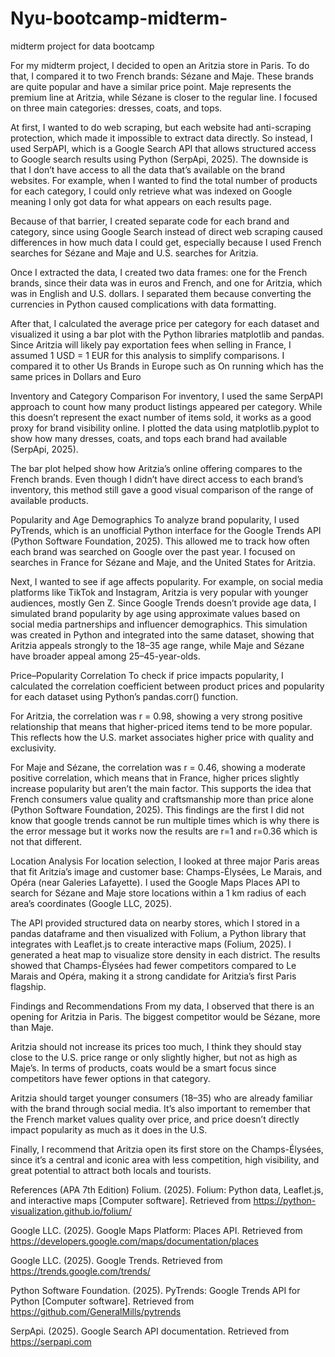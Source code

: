 # Nyu-bootcamp-midterm-
midterm project for data bootcamp 


For my midterm project, I decided to open an Aritzia store in Paris. To do that, I compared it to two French brands: Sézane and Maje. These brands are quite popular and have a similar price point. Maje represents the premium line at Aritzia, while Sézane is closer to the regular line. I focused on three main categories: dresses, coats, and tops.

At first, I wanted to do web scraping, but each website had anti-scraping protection, which made it impossible to extract data directly. So instead, I used SerpAPI, which is a Google Search API that allows structured access to Google search results using Python (SerpApi, 2025). The downside is that I don’t have access to all the data that’s available on the brand websites. For example, when I wanted to find the total number of products for each category, I could only retrieve what was indexed on Google meaning I only got data for what appears on each results page.

Because of that barrier, I created separate code for each brand and category, since using Google Search instead of direct web scraping caused differences in how much data I could get, especially because I used French searches for Sézane and Maje and U.S. searches for Aritzia.

Once I extracted the data, I created two data frames: one for the French brands, since their data was in euros and French, and one for Aritzia, which was in English and U.S. dollars. I separated them because converting the currencies in Python caused complications with data formatting.

After that, I calculated the average price per category for each dataset and visualized it using a bar plot with the Python libraries matplotlib and pandas. Since Aritzia will likely pay exportation fees when selling in France, I assumed 1 USD = 1 EUR for this analysis to simplify comparisons. I compared it to other Us Brands in Europe such as On running which has the same prices in Dollars and Euro

Inventory and Category Comparison
For inventory, I used the same SerpAPI approach to count how many product listings appeared per category. While this doesn’t represent the exact number of items sold, it works as a good proxy for brand visibility online. I plotted the data using matplotlib.pyplot to show how many dresses, coats, and tops each brand had available (SerpApi, 2025).

The bar plot helped show how Aritzia’s online offering compares to the French brands. Even though I didn’t have direct access to each brand’s inventory, this method still gave a good visual comparison of the range of available products.

Popularity and Age Demographics
To analyze brand popularity, I used PyTrends, which is an unofficial Python interface for the Google Trends API (Python Software Foundation, 2025). This allowed me to track how often each brand was searched on Google over the past year. I focused on searches in France for Sézane and Maje, and the United States for Aritzia.

Next, I wanted to see if age affects popularity. For example, on social media platforms like TikTok and Instagram, Aritzia is very popular with younger audiences, mostly Gen Z. Since Google Trends doesn’t provide age data, I simulated brand popularity by age using approximate values based on social media partnerships and influencer demographics. This simulation was created in Python and integrated into the same dataset, showing that Aritzia appeals strongly to the 18–35 age range, while Maje and Sézane have broader appeal among 25–45-year-olds.

Price–Popularity Correlation
To check if price impacts popularity, I calculated the correlation coefficient between product prices and popularity for each dataset using Python’s pandas.corr() function.

For Aritzia, the correlation was r = 0.98, showing a very strong positive relationship that means that higher-priced items tend to be more popular. This reflects how the U.S. market associates higher price with quality and exclusivity.

For Maje and Sézane, the correlation was r = 0.46, showing a moderate positive correlation, which means that in France, higher prices slightly increase popularity but aren’t the main factor. This supports the idea that French consumers value quality and craftsmanship more than price alone (Python Software Foundation, 2025). This findings are the first I did not know that google trends cannot be run multiple times which is why there is the error message but it works now the results are r=1 and r=0.36 which is not that different. 

Location Analysis
For location selection, I looked at three major Paris areas that fit Aritzia’s image and customer base: Champs-Élysées, Le Marais, and Opéra (near Galeries Lafayette). I used the Google Maps Places API to search for Sézane and Maje store locations within a 1 km radius of each area’s coordinates (Google LLC, 2025).

The API provided structured data on nearby stores, which I stored in a pandas dataframe and then visualized with Folium, a Python library that integrates with Leaflet.js to create interactive maps (Folium, 2025). I generated a heat map to visualize store density in each district. The results showed that Champs-Élysées had fewer competitors compared to Le Marais and Opéra, making it a strong candidate for Aritzia’s first Paris flagship.

Findings and Recommendations
From my data, I observed that there is an opening for Aritzia in Paris. The biggest competitor would be Sézane, more than Maje.


Aritzia should not increase its prices too much, I think they should stay close to the U.S. price range or only slightly higher, but not as high as Maje’s. In terms of products, coats would be a smart focus since competitors have fewer options in that category.

Aritzia should target younger consumers (18–35) who are already familiar with the brand through social media. It’s also important to remember that the French market values quality over price, and price doesn’t directly impact popularity as much as it does in the U.S.

Finally, I recommend that Aritzia open its first store on the Champs-Élysées, since it’s a central and iconic area with less competition, high visibility, and great potential to attract both locals and tourists.

References (APA 7th Edition)
Folium. (2025). Folium: Python data, Leaflet.js, and interactive maps [Computer software]. Retrieved from https://python-visualization.github.io/folium/

Google LLC. (2025). Google Maps Platform: Places API. Retrieved from https://developers.google.com/maps/documentation/places

Google LLC. (2025). Google Trends. Retrieved from https://trends.google.com/trends/

Python Software Foundation. (2025). PyTrends: Google Trends API for Python [Computer software]. Retrieved from https://github.com/GeneralMills/pytrends

SerpApi. (2025). Google Search API documentation. Retrieved from https://serpapi.com
